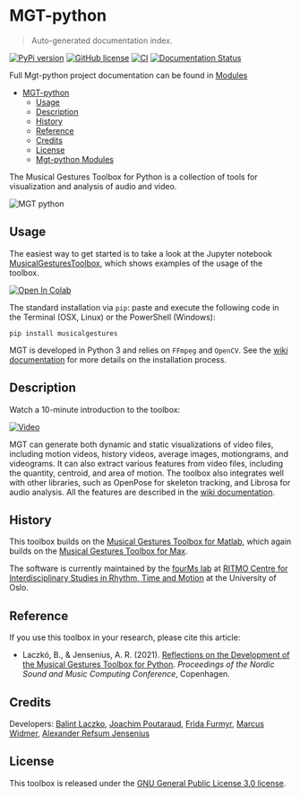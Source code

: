 # MGT-python

> Auto-generated documentation index.

[![PyPi version](https://badgen.net/pypi/v/musicalgestures/)](https://pypi.org/project/musicalgestures)
[![GitHub license](https://img.shields.io/github/license/fourMs/MGT-python.svg)](https://github.com/fourMs/MGT-python/blob/master/LICENSE)
[![CI](https://github.com/fourMs/MGT-python/actions/workflows/ci.yml/badge.svg)](https://github.com/fourMs/MGT-python/actions/workflows/ci.yml)
[![Documentation Status](https://readthedocs.org/projects/mgt-python/badge/?version=latest)](https://mgt-python.readthedocs.io/en/latest/?badge=latest)

Full Mgt-python project documentation can be found in [Modules](MODULES.md#mgt-python-modules)

- [MGT-python](#mgt-python)
    - [Usage](#usage)
    - [Description](#description)
    - [History](#history)
    - [Reference](#reference)
    - [Credits](#credits)
    - [License](#license)
  - [Mgt-python Modules](MODULES.md#mgt-python-modules)

The Musical Gestures Toolbox for Python is a collection of tools for visualization and analysis of audio and video.

![MGT python](https://raw.githubusercontent.com/fourMs/MGT-python/master/musicalgestures/documentation/figures/promo/ipython_example.gif)

## Usage

The easiest way to get started is to take a look at the Jupyter notebook [MusicalGesturesToolbox](https://github.com/fourMs/MGT-python/blob/master/musicalgestures/MusicalGesturesToolbox.ipynb), which shows examples of the usage of the toolbox.

[![Open In Colab](https://colab.research.google.com/assets/colab-badge.svg)](https://colab.research.google.com/github/fourMs/MGT-python/blob/master/musicalgestures/MusicalGesturesToolbox.ipynb)

The standard installation via `pip`: paste and execute the following code in the Terminal (OSX, Linux) or the PowerShell (Windows):

`pip install musicalgestures`

MGT is developed in Python 3 and relies on `FFmpeg` and `OpenCV`. See the [wiki documentation](https://github.com/fourMs/MGT-python/wiki#installation) for more details on the installation process.

## Description

Watch a 10-minute introduction to the toolbox: 

[![Video](https://www.uio.no/ritmo/english/research/labs/fourms/software/musicalgesturestoolbox/mgt-python/video/nordicsmc2021-thumbnail.png)](https://youtu.be/tZVX_lDFrwc)

MGT can generate both dynamic and static visualizations of video files, including motion videos, history videos, average images, motiongrams, and videograms. It can also extract various features from video files, including the quantity, centroid, and area of motion. The toolbox also integrates well with other libraries, such as OpenPose for skeleton tracking, and Librosa for audio analysis. All the features are described in the [wiki documentation](https://github.com/fourMs/MGT-python/wiki).

## History

This toolbox builds on the [Musical Gestures Toolbox for Matlab](https://github.com/fourMs/MGT-matlab/), which again builds on the [Musical Gestures Toolbox for Max](https://www.uio.no/ritmo/english/research/labs/fourms/software/musicalgesturestoolbox/mgt-max/).

The software is currently maintained by the [fourMs lab](https://github.com/fourMs) at [RITMO Centre for Interdisciplinary Studies in Rhythm, Time and Motion](https://www.uio.no/ritmo/english/) at the University of Oslo.

## Reference

If you use this toolbox in your research, please cite this article:

- Laczkó, B., & Jensenius, A. R. (2021). [Reflections on the Development of the Musical Gestures Toolbox for Python](https://www.duo.uio.no/bitstream/handle/10852/89331/Laczk%25C3%25B3_et_al_2021_Reflections_on_the_Development_of_the.pdf?sequence=2&isAllowed=y). *Proceedings of the Nordic Sound and Music Computing Conference*, Copenhagen.

## Credits

Developers: [Balint Laczko](https://github.com/balintlaczko), [Joachim Poutaraud](https://github.com/joachimpoutaraud), [Frida Furmyr](https://github.com/fridafu), [Marcus Widmer](https://github.com/marcuswidmer), [Alexander Refsum Jensenius](https://github.com/alexarje/)

## License

This toolbox is released under the [GNU General Public License 3.0 license](https://www.gnu.org/licenses/gpl-3.0.en.html).
